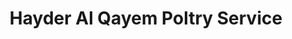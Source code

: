 ---
title: "Hayder Al Qayem Poltry Service"
url: /karachi/hayder-al-qayem-poltry-service/
shop: Metzgerei
---